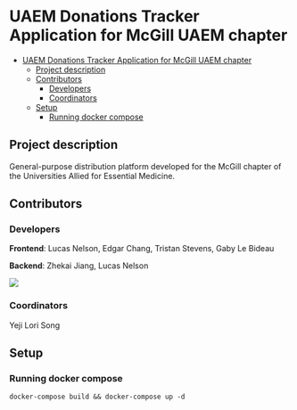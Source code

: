 # UAEM Donations Tracker Application for McGill UAEM chapter

- [UAEM Donations Tracker Application for McGill UAEM chapter](#uaem-donations-tracker-application-for-mcgill-uaem-chapter)
  - [Project description](#project-description)
  - [Contributors](#contributors)
    - [Developers](#developers)
    - [Coordinators](#coordinators)
  - [Setup](#setup)
    - [Running docker compose](#running-docker-compose)

## Project description

General-purpose distribution platform developed for the McGill chapter of the Universities Allied for Essential Medicine.

## Contributors 

### Developers

**Frontend**: Lucas Nelson, Edgar Chang, Tristan Stevens, Gaby Le Bideau

**Backend**: Zhekai Jiang, Lucas Nelson

[![](https://contrib.rocks/image?repo=Lucas44/mcgill-uaem-website)](https://github.com/Lucas44/mcgill-uaem-website/graphs/contributors)

### Coordinators

Yeji Lori Song

## Setup

### Running docker compose

`docker-compose build && docker-compose up -d`
